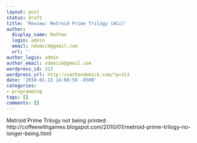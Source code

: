 ```yaml
---
layout: post
status: draft
title: 'Review: Metroid Prime Trilogy (Wii)'
author:
  display_name: Nathan
  login: admin
  email: ndemick@gmail.com
  url: ''
author_login: admin
author_email: ndemick@gmail.com
wordpress_id: 313
wordpress_url: http://nathandemick.com/?p=313
date: '2010-01-13 14:08:50 -0500'
categories:
- programming
tags: []
comments: []
---
```

<p>Metroid Prime Trilogy not being printed: http://coffeewithgames.blogspot.com/2010/01/metroid-prime-trilogy-no-longer-being.html</p>
